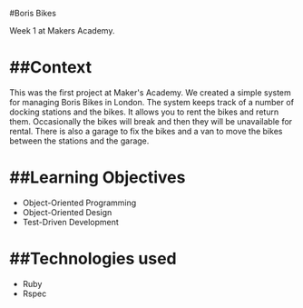 #Boris Bikes

Week 1 at Makers Academy.

##Context
=========
This was the first project at Maker's Academy. We created a simple system for managing Boris Bikes in London. The system keeps track of a number of docking stations and the bikes. It allows you to rent the bikes and return them. Occasionally the bikes will break and then they will be unavailable for rental. There is also a garage to fix the bikes and a van to move the bikes between the stations and the garage.


##Learning Objectives
=====================
- Object-Oriented Programming
- Object-Oriented Design
- Test-Driven Development


##Technologies used
===================
- Ruby
- Rspec
